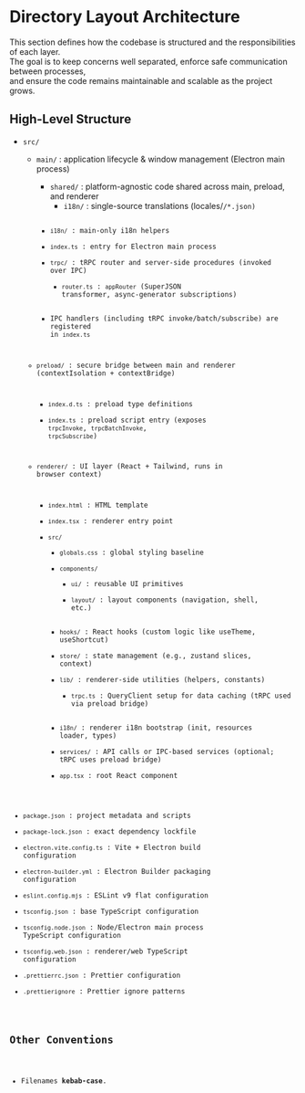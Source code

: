 # Directory Layout Architecture

This section defines how the codebase is structured and the responsibilities of each layer.  
The goal is to keep concerns well separated, enforce safe communication between processes,  
and ensure the code remains maintainable and scalable as the project grows.

## High-Level Structure

- `src/`
  - `main/` : application lifecycle & window management (Electron main process)
    - `shared/` : platform-agnostic code shared across main, preload, and renderer
      - `i18n/` : single-source translations (locales/<code>/*.json)
    - `i18n/` : main-only i18n helpers
    - `index.ts` : entry for Electron main process
    - `trpc/` : tRPC router and server-side procedures (invoked over IPC)
      - `router.ts` : `appRouter` (SuperJSON transformer, async-generator subscriptions)
    - IPC handlers (including tRPC invoke/batch/subscribe) are registered in `index.ts`

  - `preload/` : secure bridge between main and renderer (contextIsolation + contextBridge)
    - `index.d.ts` : preload type definitions
    - `index.ts` : preload script entry (exposes `trpcInvoke`, `trpcBatchInvoke`, `trpcSubscribe`)

  - `renderer/` : UI layer (React + Tailwind, runs in browser context)
    - `index.html` : HTML template
    - `index.tsx` : renderer entry point
    - `src/`
      - `globals.css` : global styling baseline
      - `components/`
        - `ui/` : reusable UI primitives
        - `layout/` : layout components (navigation, shell, etc.)
      - `hooks/` : React hooks (custom logic like useTheme, useShortcut)
      - `store/` : state management (e.g., zustand slices, context)
      - `lib/` : renderer-side utilities (helpers, constants)
        - `trpc.ts` : QueryClient setup for data caching (tRPC used via preload bridge)
      - `i18n/` : renderer i18n bootstrap (init, resources loader, types)
      - `services/` : API calls or IPC-based services (optional; tRPC uses preload bridge)
      - `app.tsx` : root React component
- `package.json` : project metadata and scripts
- `package-lock.json` : exact dependency lockfile
- `electron.vite.config.ts` : Vite + Electron build configuration
- `electron-builder.yml` : Electron Builder packaging configuration
- `eslint.config.mjs` : ESLint v9 flat configuration
- `tsconfig.json` : base TypeScript configuration
- `tsconfig.node.json` : Node/Electron main process TypeScript configuration
- `tsconfig.web.json` : renderer/web TypeScript configuration
- `.prettierrc.json` : Prettier configuration
- `.prettierignore` : Prettier ignore patterns

## Other Conventions
- Filenames **kebab-case**.